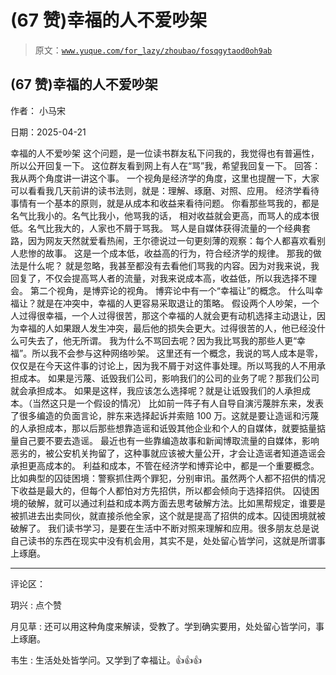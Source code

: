 # (67 赞)幸福的人不爱吵架

> 原文：[`www.yuque.com/for_lazy/zhoubao/fosqgytaod0oh9ab`](https://www.yuque.com/for_lazy/zhoubao/fosqgytaod0oh9ab)

## (67 赞)幸福的人不爱吵架

作者： 小马宋

日期：2025-04-21

幸福的人不爱吵架 这个问题，是一位读书群友私下问我的，我觉得也有普遍性，所以公开回复一下。 这位群友看到网上有人在“骂”我，希望我回复一下。 回答：
我从两个角度讲一讲这个事。 一个视角是经济学的角度，这里也提醒一下，大家可以看看我几天前讲的读书法则，就是：理解、琢磨、对照、应用。
经济学看待事情有一个基本的原则，就是从成本和收益来看待问题。 你看那些骂我的，都是名气比我小的。名气比我小，他骂我的话，
相对收益就会更高，而骂人的成本很低。名气比我大的，人家也不屑于骂我。
骂人是自媒体获得流量的一个经典套路，因为网友天然就爱看热闹，王尔德说过一句更刻薄的观察：每个人都喜欢看别人悲惨的故事。
这是一个成本低，收益高的行为，符合经济学的规律。 那我的做法是什么呢？
就是忽略，我甚至都没有去看他们骂我的内容。因为对我来说，我回复了，不仅会提高骂人者的流量，对我来说成本高，收益低，所以我选择不理会。
第二个视角，是博弈论的视角。 博弈论中有一个“幸福让”的概念。 什么叫幸福让？就是在冲突中，幸福的人更容易采取退让的策略。
假设两个人吵架，一个人过得很幸福，一个人过得很苦，那这个幸福的人就会更有动机选择主动退让，因为幸福的人如果跟人发生冲突，最后他的损失会更大。过得很苦的人，他已经没什么可失去了，他无所谓。
我为什么不骂回去呢？因为我比骂我的那些人更“幸福”。所以我不会参与这种网络吵架。
这里还有一个概念，我说的骂人成本是零，仅仅是在今天这件事的讨论上，因为我不屑于对这件事处理。所以骂我的人不用承担成本。
如果是污蔑、诋毁我们公司，影响我们的公司的业务了呢？那我们公司就会承担成本。
如果是这样，我应该怎么选择呢？就是让诋毁我们的人承担成本。（当然这只是一个假设的情况）
比如前一阵子有人自导自演污蔑胖东来，发表了很多编造的负面言论，胖东来选择起诉并索赔 100 万。这就是要让造谣和污蔑的人承担成本，那以后那些想靠造谣和诋毁其他企业和个人的自媒体，就要掂量掂量自己要不要去造谣。
最近也有一些靠编造故事和新闻博取流量的自媒体，影响恶劣的，被公安机关拘留了，这种事就应该被大量公开，才会让造谣者知道造谣会承担更高成本的。
利益和成本，不管在经济学和博弈论中，都是一个重要概念。
比如典型的囚徒困境：警察抓住两个罪犯，分别审讯。虽然两个人都不招供的情况下收益是最大的，但每个人都怕对方先招供，所以都会倾向于选择招供。
囚徒困境的破解，就可以通过利益和成本两方面去思考破解方法。比如黑帮规定，谁要是被抓进去出卖同伙，就直接杀他全家，这个就是提高了招供的成本。囚徒困境就被破解了。
我们读书学习，是要在生活中不断对照来理解和应用。很多朋友总是说自己读书的东西在现实中没有机会用，其实不是，处处留心皆学问，这就是所谓事上琢磨。

* * *

评论区：

玥兴 : 点个赞

月见草 : 还可以用这种角度来解读，受教了。学到确实要用，处处留心皆学问，事上琢磨。

韦生 : 生活处处皆学问。又学到了幸福让。👍👍👍